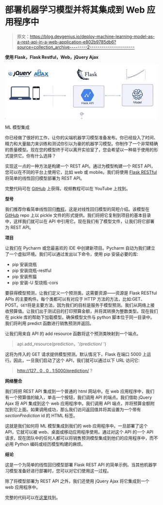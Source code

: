 # 部署机器学习模型并将其集成到 Web 应用程序中

> 原文：<https://blog.devgenius.io/deploy-machine-learning-model-as-a-rest-api-in-a-web-application-e802b9785db6?source=collection_archive---------2----------------------->

**使用 Flask，Flask Restful，Web，jQuery Ajax**

![](img/5ec96dbc5ade4e3c6422309e0aa26b47.png)

ML 模型集成

你已经做了很好的工作，让你的尖端机器学习模型准备发布。你已经投入了时间、精力和大量脑力来训练和测试你引以为豪的机器学习模型。你制作了一个非常精确的质量模型。现在您的模型终于可以离开实验室了，您会希望以一种易于使用的形式提供它。你有什么选择？

实现这一点的一种方法是构建一个 REST API。通过为模型构建一个 REST API，您可以在不同的平台上使用它，比如 web 或 mobile。我们将使用 [Flask RESTful](https://flask-restful.readthedocs.io/en/latest/) 将简单的线性回归模型部署为 REST API。

完整代码可在 [GitHub](https://github.com/hnawaz007/pythondataanalysis/tree/main/Deploy%20Model%20as%20API) 上获得。视频教程可以在 YouTube 上找到。

**型号**

我们推荐你看简单线性回归[教程](https://www.youtube.com/watch?v=TR6vn4lZ3Mo)。这是对线性回归模型的简短介绍。该模型在 [GitHub](https://github.com/hnawaz007/pythondataanalysis/tree/main/Flask) repo 上以 pickle 文件的形式提供。我们将把它复制到项目的基本目录中，这样我们就可以在 API 中引用它。现在我们有了模型文件，让我们将它部署为 REST API。

**项目**

让我们在 Pycharm 或您最喜欢的 IDE 中创建新项目。Pycharm 自动为我们建立了一个虚拟环境。我们可以通过发出以下命令，使用 pip 安装必要的库:

*   pip 安装烧瓶
*   pip 安装烧瓶-restful
*   pip 安装熊猫
*   pip 安装-U 型烧瓶-cors

要获得模型预测，让我们定义一个预测类。这需要资源——资源是 Flask RESTful APIs 的主要构件。每个类都可以有对应于 HTTP 方法的方法，比如:GET、POST。`GET`将是主要方法，因为我们的目标是服务于模型预测。我们从网络上接收预算值。让我们出于测试目的打印预算金额，并将其转换为整数类型。现在我们在 pickle 库的帮助下加载模型。确保模型文件与 python 脚本位于同一目录中。我们将利用 predict 函数进行销售预测并返回。

让我们用来自 API 的 add resource 函数将这个预测类映射到一个端点。

> api.add_resource(prediction，'/prediction/ <budget>')</budget>

这将为传入的 GET 请求提供模型预测。默认情况下，Flask 在端口 5000 上运行。因此，一旦我们启动了这个 API，我们就可以通过以下 URL 访问它:

> [http://127 . 0 . 0 . 1:5000/prediction/](http://127.0.0.1:5000/prediction/)？

**网络整合**

我们将把 REST API 集成到一个普通的 html 网站中。在 web 应用程序中，我们有一个预算值的输入，单击一个按钮，我们调用 API 的端点。我们借助 jQuery Ajax 将 API 集成到这个 web 应用程序中。我们调用 API 端点，并将预算金额附加到它上面。如果调用成功，那么我们访问返回值并将其设置为一个带有 *sectionPrediction* id 的 HTML 标签。

这就是我们如何将 ML 模型集成到我们的 web 应用程序中。一旦部署了这个 API，它就可以被 web、桌面或移动应用程序使用。通过对这个 API 的一个 API 请求，现在团队中的任何人都可以将销售预测模型集成到他们的应用程序中，而不必用 Python 编码或经历模型构建的麻烦。

**结论**

这是一个为简单的线性回归模型部署 Flask REST API 的简单示例。当其他机器学习模型准备好进行部署时，您可以对它们使用这一过程。

除了将模型部署为 REST API 之外，我们还使用 jQuery Ajax 将它集成到一个 web 应用程序中。

完整的代码可以在[这里](https://github.com/hnawaz007/pythondataanalysis/tree/main/Deploy%20Model%20as%20API)找到。
